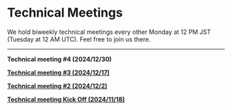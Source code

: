 # Technical Meetings

We hold biweekly technical meetings every other Monday at 12 PM JST (Tuesday at 12 AM UTC). Feel free to join us there.

---------

**Technical meeting #4 (2024/12/30)**


**[Technical meeting #3 (2024/12/17)](https://github.com/user-attachments/files/18265162/SSOS_Technical_Meeting_.3_20241216.pdf)**

**[Technical meeting #2 (2024/12/2)](https://github.com/user-attachments/files/18270096/SSOS_Technical_Meeting_.2_20241202.pdf)**

**[Technical meeting Kick Off (2024/11/18)](https://github.com/user-attachments/files/18265125/SSOS_Technical_Meeting_.1Kickoff_20241118.pdf)**
